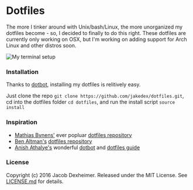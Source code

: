 # Dotfiles
The more I tinker around with Unix/bash/Linux, the more unorganized my dotfiles become - so, I decided to finally to do this right. These dotfiles are currently only working on OSX, but I'm working on adding support for Arch Linux and other distros soon.

![My terminal setup](http://www.jakedex.com/img/dotfiles2.png)
### Installation
Thanks to [dotbot](https://github.com/anishathalye/dotbot), installing my dotfiles is relitively easy.

Just clone the repo `git clone https://github.com/jakedex/dotfiles.git`, cd into the dotfiles folder `cd dotfiles`, and run the install script `source install`

### Inspiration
* [Mathias Bynens'](https://mathiasbynens.be/) ever popluar [dotfiles repository](https://github.com/mathiasbynens/dotfiles)
* [Ben Altman's](http://benalman.com/) [dotfiles repository](https://github.com/cowboy/dotfiles)
* [Anish Athalye's](http://www.anishathalye.com/) wonderful [dotbot](https://github.com/anishathalye/dotbot) and [dotfiles guide](http://www.anishathalye.com/2014/08/03/managing-your-dotfiles/)

### License
Copyright (c) 2016 Jacob Dexheimer. Released under the MIT License. See [LICENSE.md](https://github.com/jakedex/dotfiles/blob/master/LICENSE) for details.
